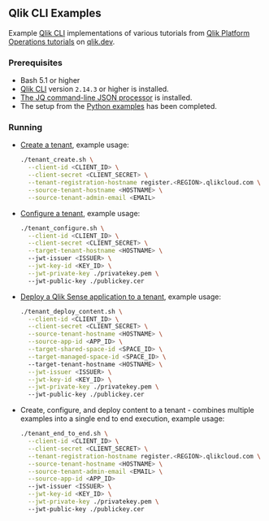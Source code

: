 ## Qlik CLI Examples

Example [Qlik CLI](https://qlik.dev/libraries-and-tools/qlik-cli) implementations of various tutorials from [Qlik Platform Operations tutorials](https://qlik.dev/manage/platform-operations/overview) on [qlik.dev](http://qlik.dev).

### Prerequisites

* Bash 5.1 or higher
* [Qlik CLI](https://qlik.dev/libraries-and-tools/qlik-cli) version `2.14.3` or higher is installed.
* [The JQ command-line JSON processor](https://github.com/stedolan/jq/wiki/Installation) is installed.
* The setup from the [Python examples](../sdk-python) has been completed.

### Running

* [Create a tenant](https://qlik.dev/tutorials/create-a-tenant), example usage:

    ```bash
    ./tenant_create.sh \
      --client-id <CLIENT_ID> \
      --client-secret <CLIENT_SECRET> \
      --tenant-registration-hostname register.<REGION>.qlikcloud.com \
      --source-tenant-hostname <HOSTNAME> \
      --source-tenant-admin-email <EMAIL>
    ```

* [Configure a tenant](https://qlik.dev/tutorials/configure-a-tenant), example usage:

    ```bash
    ./tenant_configure.sh \
      --client-id <CLIENT_ID> \
      --client-secret <CLIENT_SECRET> \
      --target-tenant-hostname <HOSTNAME> \ 
      --jwt-issuer <ISSUER> \
      --jwt-key-id <KEY_ID> \
      --jwt-private-key ./privatekey.pem \ 
      --jwt-public-key ./publickey.cer
    ```

* [Deploy a Qlik Sense application to a tenant](https://qlik.dev/tutorials/deploy-a-qlik-sense-application-to-a-tenant), example usage:

    ```bash
    ./tenant_deploy_content.sh \
      --client-id <CLIENT_ID> \
      --client-secret <CLIENT_SECRET> \
      --source-tenant-hostname <HOSTNAME> \
      --source-app-id <APP_ID> \
      --target-shared-space-id <SPACE_ID> \
      --target-managed-space-id <SPACE_ID> \ 
      --target-tenant-hostname <HOSTNAME> \
      --jwt-issuer <ISSUER> \
      --jwt-key-id <KEY_ID> \
      --jwt-private-key ./privatekey.pem \ 
      --jwt-public-key ./publickey.cer
    ```

* Create, configure, and deploy content to a tenant - combines multiple examples into a single end to end execution, example usage:

    ```bash
    ./tenant_end_to_end.sh \
      --client-id <CLIENT_ID> \
      --client-secret <CLIENT_SECRET> \
      --tenant-registration-hostname register.<REGION>.qlikcloud.com \
      --source-tenant-hostname <HOSTNAME> \
      --source-tenant-admin-email <EMAIL> \
      --source-app-id <APP_ID> 
      --jwt-issuer <ISSUER> \
      --jwt-key-id <KEY_ID> \
      --jwt-private-key ./privatekey.pem \ 
      --jwt-public-key ./publickey.cer
    ```
